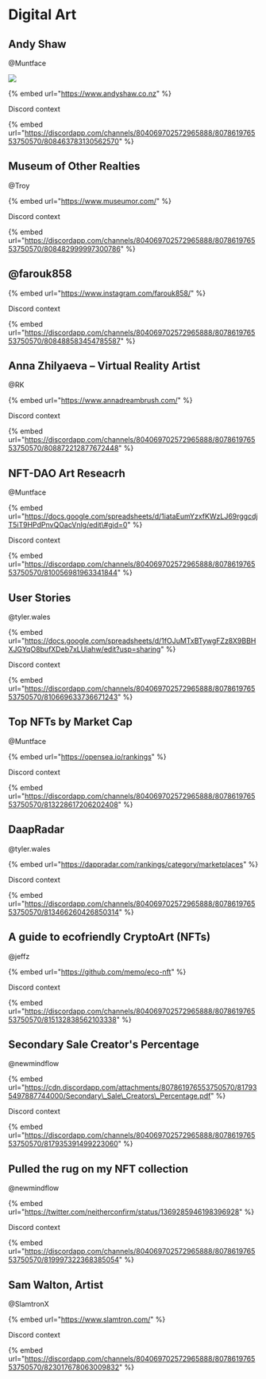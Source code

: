 # Digital Art

## Andy Shaw

@Muntface

![](https://cdn.discordapp.com/attachments/807861976553750570/808464989920296990/Tarakura_04_o.jpg)



{% embed url="https://www.andyshaw.co.nz" %}

Discord context

{% embed url="https://discordapp.com/channels/804069702572965888/807861976553750570/808463783130562570" %}

## Museum of Other Realties

@Troy

{% embed url="https://www.museumor.com/" %}

Discord context

{% embed url="https://discordapp.com/channels/804069702572965888/807861976553750570/808482999997300786" %}

## @farouk858

{% embed url="https://www.instagram.com/farouk858/" %}

Discord context

{% embed url="https://discordapp.com/channels/804069702572965888/807861976553750570/808488583454785587" %}

## Anna Zhilyaeva – Virtual Reality Artist

@RK

{% embed url="https://www.annadreambrush.com/" %}

Discord context

{% embed url="https://discordapp.com/channels/804069702572965888/807861976553750570/808872212877672448" %}

## NFT-DAO Art Reseacrh

@Muntface

{% embed url="https://docs.google.com/spreadsheets/d/1iataEumYzxfKWzLJ69rggcdjT5iT9HPdPnvQOacVnlg/edit\#gid=0" %}

Discord context

{% embed url="https://discordapp.com/channels/804069702572965888/807861976553750570/810056981963341844" %}

## User Stories

@tyler.wales

{% embed url="https://docs.google.com/spreadsheets/d/1fOJuMTxBTywgFZz8X9BBHXJGYqO8bufXDeb7xLUiahw/edit?usp=sharing" %}

Discord context

{% embed url="https://discordapp.com/channels/804069702572965888/807861976553750570/810669633736671243" %}

## Top NFTs by Market Cap

@Muntface

{% embed url="https://opensea.io/rankings" %}

Discord context

{% embed url="https://discordapp.com/channels/804069702572965888/807861976553750570/813228617206202408" %}

## DaapRadar

@tyler.wales

{% embed url="https://dappradar.com/rankings/category/marketplaces" %}

Discord context

{% embed url="https://discordapp.com/channels/804069702572965888/807861976553750570/813466260426850314" %}

## A guide to ecofriendly CryptoArt \(NFTs\)

@jeffz

{% embed url="https://github.com/memo/eco-nft" %}

Discord context

{% embed url="https://discordapp.com/channels/804069702572965888/807861976553750570/815132838562103338" %}

## Secondary Sale Creator's Percentage

@newmindflow

{% embed url="https://cdn.discordapp.com/attachments/807861976553750570/817935497887744000/Secondary\_Sale\_Creators\_Percentage.pdf" %}



Discord context

{% embed url="https://discordapp.com/channels/804069702572965888/807861976553750570/817935391499223060" %}

## Pulled the rug on my NFT collection

@newmindflow

{% embed url="https://twitter.com/neitherconfirm/status/1369285946198396928" %}

Discord context

{% embed url="https://discordapp.com/channels/804069702572965888/807861976553750570/819997322368385054" %}

## Sam Walton, Artist

@SlamtronX

{% embed url="https://www.slamtron.com/" %}

Discord context

{% embed url="https://discordapp.com/channels/804069702572965888/807861976553750570/823017678063009832" %}





